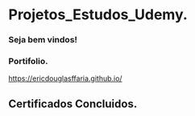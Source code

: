 # Projetos_Estudos_Udemy.
### Seja bem vindos!

### Portifolio.
https://ericdouglasffaria.github.io/

## Certificados Concluidos.